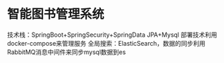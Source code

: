 # 智能图书管理系统

技术栈：SpringBoot+SpringSecurity+SpringData JPA+Mysql
部署技术利用docker-compose来管理服务
全局搜索：ElasticSearch，数据的同步利用RabbitMQ消息中间件来同步mysql数据到es


